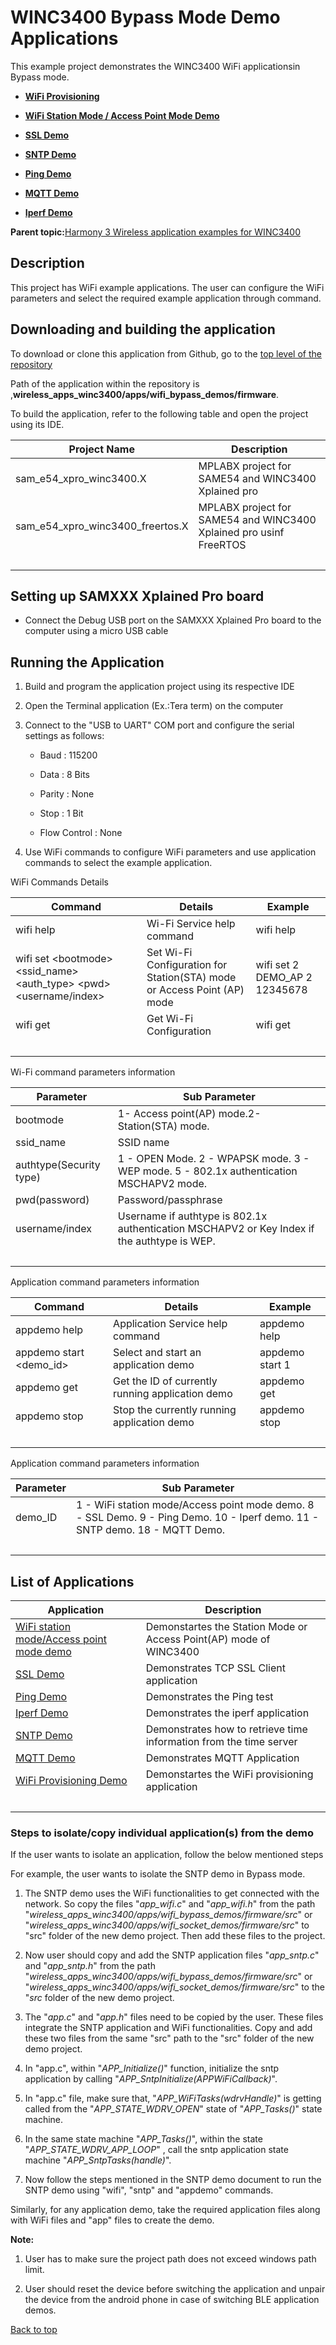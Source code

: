 # WINC3400 Bypass Mode Demo Applications

This example project demonstrates the WINC3400 WiFi applicationsin Bypass mode.

-   **[WiFi Provisioning](GUID-4E41A963-CE42-4337-A4F7-7B6F4F6C4298.md)**  

-   **[WiFi Station Mode / Access Point Mode Demo](GUID-68E8D0A3-9E94-4C43-BE0E-646C0FF1ED5D.md)**  

-   **[SSL Demo](GUID-541D141F-C0A2-4E43-98EA-602C80C05F58.md)**  

-   **[SNTP Demo](GUID-658CA5E0-6127-4E31-8626-3E88161483DC.md)**  

-   **[Ping Demo](GUID-7AD2548F-606B-4F25-A71F-5B555FF3D4A7.md)**  

-   **[MQTT Demo](GUID-49316BE3-AC2F-4E11-AE94-1E35E949F3B2.md)**  

-   **[Iperf Demo](GUID-955C3E8C-7967-49D9-A353-AE0486131D1C.md)**  


**Parent topic:**[Harmony 3 Wireless application examples for WINC3400](GUID-B02CCF0F-B40C-487D-8D4D-570EFA78D2BF.md)

## Description

This project has WiFi example applications. The user can configure the WiFi parameters and select the required example application through command.

## Downloading and building the application

To download or clone this application from Github, go to the [top level of the repository](https://github.com/Microchip-MPLAB-Harmony/wireless_apps_winc3400)

Path of the application within the repository is ,**wireless\_apps\_winc3400/apps/wifi\_bypass\_demos/firmware**.

To build the application, refer to the following table and open the project using its IDE.

|Project Name|Description|
|------------|-----------|
|sam\_e54\_xpro\_winc3400.X|MPLABX project for SAME54 and WINC3400 Xplained pro|
|sam\_e54\_xpro\_winc3400\_freertos.X|MPLABX project for SAME54 and WINC3400 Xplained pro usinf FreeRTOS|
| |

## Setting up SAMXXX Xplained Pro board

-   Connect the Debug USB port on the SAMXXX Xplained Pro board to the computer using a micro USB cable


## Running the Application

1.  Build and program the application project using its respective IDE

2.  Open the Terminal application \(Ex.:Tera term\) on the computer

3.  Connect to the "USB to UART" COM port and configure the serial settings as follows:

    -   Baud : 115200

    -   Data : 8 Bits

    -   Parity : None

    -   Stop : 1 Bit

    -   Flow Control : None

4.  Use WiFi commands to configure WiFi parameters and use application commands to select the example application.


WiFi Commands Details

|Command|Details|Example|
|-------|-------|-------|
|wifi help|Wi-Fi Service help command|wifi help|
|wifi set <bootmode\> <ssid\_name\> <auth\_type\> <pwd\> <username/index\>|Set Wi-Fi Configuration for Station\(STA\) mode or Access Point \(AP\) mode|wifi set 2 DEMO\_AP 2 12345678|
|wifi get|Get Wi-Fi Configuration|wifi get|
| |

Wi-Fi command parameters information

|Parameter|Sub Parameter|
|---------|-------------|
|bootmode|1- Access point\(AP\) mode.2- Station\(STA\) mode.|
|ssid\_name|SSID name|
|authtype\(Security type\)|1 - OPEN Mode. 2 - WPAPSK mode. 3 - WEP mode. 5 - 802.1x authentication MSCHAPV2 mode.|
|pwd\(password\)|Password/passphrase|
|username/index|Username if authtype is 802.1x authentication MSCHAPV2 or Key Index if the authtype is WEP.|
| |

Application command parameters information

|Command|Details|Example|
|-------|-------|-------|
|appdemo help|Application Service help command|appdemo help|
|appdemo start <demo\_id\>|Select and start an application demo|appdemo start 1|
|appdemo get|Get the ID of currently running application demo|appdemo get|
|appdemo stop|Stop the currently running application demo|appdemo stop|
| |

Application command parameters information

|Parameter|Sub Parameter|
|---------|-------------|
|demo\_ID|1 - WiFi station mode/Access point mode demo. 8 - SSL Demo. 9 - Ping Demo. 10 - Iperf demo. 11 - SNTP demo. 18 - MQTT Demo.|
| |

## List of Applications

|Application|Description|
|-----------|-----------|
|[WiFi station mode/Access point mode demo](GUID-68E8D0A3-9E94-4C43-BE0E-646C0FF1ED5D.md)|Demonstartes the Station Mode or Access Point\(AP\) mode of WINC3400|
|[SSL Demo](GUID-541D141F-C0A2-4E43-98EA-602C80C05F58.md)|Demonstrates TCP SSL Client application|
|[Ping Demo](GUID-7AD2548F-606B-4F25-A71F-5B555FF3D4A7.md)|Demonstrates the Ping test|
|[Iperf Demo](GUID-955C3E8C-7967-49D9-A353-AE0486131D1C.md)|Demonstrates the iperf application|
|[SNTP Demo](GUID-658CA5E0-6127-4E31-8626-3E88161483DC.md)|Demonstrates how to retrieve time information from the time server|
|[MQTT Demo](GUID-49316BE3-AC2F-4E11-AE94-1E35E949F3B2.md)|Demonstrates MQTT Application|
|[WiFi Provisioning Demo](GUID-4E41A963-CE42-4337-A4F7-7B6F4F6C4298.md)|Demonstartes the WiFi provisioning application|
| |

### Steps to isolate/copy individual application\(s\) from the demo

If the user wants to isolate an application, follow the below mentioned steps

For example, the user wants to isolate the SNTP demo in Bypass mode.

1.  The SNTP demo uses the WiFi functionalities to get connected with the network. So copy the files "*app\_wifi.c*" and "*app\_wifi.h*" from the path "*wireless\_apps\_winc3400/apps/wifi\_bypass\_demos/firmware/src*" or "*wireless\_apps\_winc3400/apps/wifi\_socket\_demos/firmware/src*" to "src" folder of the new demo project. Then add these files to the project.

2.  Now user should copy and add the SNTP application files "*app\_sntp.c*" and "*app\_sntp.h*" from the path "*wireless\_apps\_winc3400/apps/wifi\_bypass\_demos/firmware/src*" or "*wireless\_apps\_winc3400/apps/wifi\_socket\_demos/firmware/src*" to the "*src* folder of the new demo project.

3.  The "*app.c*" and "*app.h*" files need to be copied by the user. These files integrate the SNTP application and WiFi functionalities. Copy and add these two files from the same "src" path to the "src" folder of the new demo project.

4.  In "app.c", within "*APP\_Initialize\(\)*" function, initialize the sntp application by calling "*APP\_SntpInitialize\(APPWiFiCallback\)*".

5.  In "app.c" file, make sure that, "*APP\_WiFiTasks\(wdrvHandle\)*" is getting called from the "*APP\_STATE\_WDRV\_OPEN*" state of "*APP\_Tasks\(\)*" state machine.

6.  In the same state machine "*APP\_Tasks\(\)*", within the state "*APP\_STATE\_WDRV\_APP\_LOOP*" , call the sntp application state machine "*APP\_SntpTasks\(handle\)*".

7.  Now follow the steps mentioned in the SNTP demo document to run the SNTP demo using "wifi", "sntp" and "appdemo" commands.


Similarly, for any application demo, take the required application files along with WiFi files and "app" files to create the demo.

**Note:**

1.  User has to make sure the project path does not exceed windows path limit.

2.  User should reset the device before switching the application and unpair the device from the android phone in case of switching BLE application demos.


[Back to top](#top)

